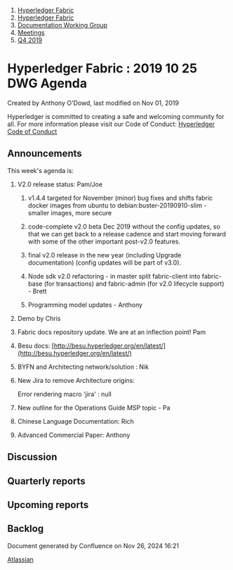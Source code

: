 1. [Hyperledger Fabric](index.html)
2. [Hyperledger Fabric](Hyperledger-Fabric_22839309.html)
3. [Documentation Working Group](Documentation-Working-Group_22839782.html)
4. [Meetings](Meetings_22839778.html)
5. [Q4 2019](Q4-2019_22841301.html)

# Hyperledger Fabric : 2019 10 25 DWG Agenda

Created by Anthony O'Dowd, last modified on Nov 01, 2019

Hyperledger is committed to creating a safe and welcoming community for all. For more information please visit our Code of Conduct: [Hyperledger Code of Conduct](https://lf-hyperledger.atlassian.net/wiki/spaces/HYP/pages/19595281/Hyperledger+Code+of+Conduct)

## Announcements

This week's agenda is:

1. V2.0 release status: Pam/Joe
   
   1. v1.4.4 targeted for November (minor) bug fixes and shifts fabric docker images from ubuntu to debian:buster-20190910-slim - smaller images, more secure 
      
   2. code-complete v2.0 beta Dec 2019 without the config updates, so that we can get back to a release cadence and start moving forward with some of the other important post-v2.0 features.
      
   3. final v2.0 release in the new year (including Upgrade documentation) (config updates will be part of v3.0).
      
   4. Node sdk v2.0 refactoring - in master split fabric-client into fabric-base (for transactions) and fabric-admin (for v2.0 lifecycle support)  - Brett
      
   5. Programming model updates - Anthony
2. Demo by Chris
3. Fabric docs repository update. We are at an inflection point! Pam
4. Besu docs: [http://besu.hyperledger.org/en/latest/](http://besu.hyperledger.org/en/latest/)
5. BYFN and Architecting network/solution : Nik
6. New Jira to remove Architecture origins:
   
   Error rendering macro 'jira' : null
7. New outline for the Operations Guide MSP topic - Pa
8. Chinese Language Documentation: Rich
9. Advanced Commercial Paper: Anthony

## Discussion

## Quarterly reports

## Upcoming reports

## Backlog

Document generated by Confluence on Nov 26, 2024 16:21

[Atlassian](http://www.atlassian.com/)
